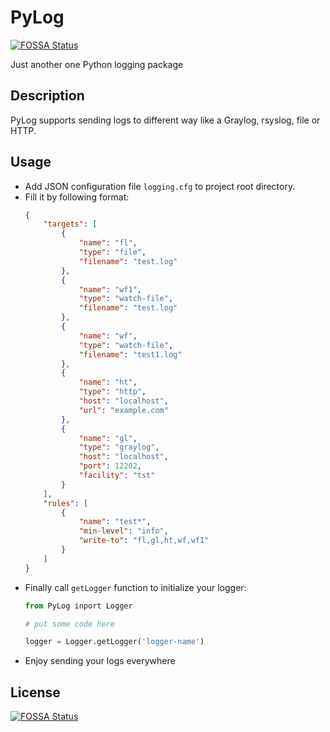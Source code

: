 # PyLog
[![FOSSA Status](https://app.fossa.io/api/projects/git%2Bgithub.com%2FiPhosgen%2Fepylog.svg?type=shield)](https://app.fossa.io/projects/git%2Bgithub.com%2FiPhosgen%2Fepylog?ref=badge_shield)

Just another one Python logging package

## Description
PyLog supports sending logs to different way like a Graylog, rsyslog, file or HTTP.

## Usage

- Add JSON configuration file `logging.cfg` to project root directory.
- Fill it by following format:
    ```json
    {
        "targets": [
            {
                "name": "fl",
                "type": "file",
                "filename": "test.log"
            },
            {
                "name": "wf1",
                "type": "watch-file",
                "filename": "test.log"
            },
            {
                "name": "wf",
                "type": "watch-file",
                "filename": "test1.log"
            },
            {
                "name": "ht",
                "type": "http",
                "host": "localhost",
                "url": "example.com"
            },
            {
                "name": "gl",
                "type": "graylog",
                "host": "localhost",
                "port": 12202,
                "facility": "tst"
            }
        ],
        "rules": [
            {
                "name": "test*",
                "min-level": "info",
                "write-to": "fl,gl,ht,wf,wf1"
            }
        ]
    }
    ```
- Finally call `getLogger` function to initialize your logger:
    ```python
    from PyLog inport Logger
    
    # put some code here
    
    logger = Logger.getLogger('logger-name')
    ```
- Enjoy sending your logs everywhere

## License
[![FOSSA Status](https://app.fossa.io/api/projects/git%2Bgithub.com%2FiPhosgen%2Fepylog.svg?type=large)](https://app.fossa.io/projects/git%2Bgithub.com%2FiPhosgen%2Fepylog?ref=badge_large)